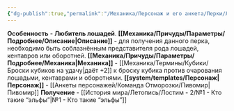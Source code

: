 ```yaml
---
{"dg-publish":true,"permalink":"/Механика/Персонаж и его анкета/Перки/Любитель лошадей/","noteIcon":"","created":"2025-08-21T13:47:35.730+03:00","updated":"2025-07-29T23:53:08.633+03:00"}
---
```


**Особенность** - **Любитель лошадей**.
**[[Механика/Причуды/Параметры/Подробнее/Описание\|Описание]]** - для получения данного перка, необходимо быть соблазнённым представителя рода лошадей, кентавров или оборотней. 
**[[Механика/Причуды/Параметры/Подробнее/Механика\|Механика]]** - [[Механика/Термины/Кубики/Броски кубиков на удачу\|даёт +2]] к броску кубика против очарования лошадьми, кентаврами и оборотнями.
**[[system/templates/Персонаж\|Персонаж]]** - [[Анкеты персонажей/Команда Отморозки/Пивомир\|Пивомир]]
**Получение** - [[История мира/Летопись/Лостим - 2/№1 - Кто такие “эльфы”\|№1 - Кто такие “эльфы”]]